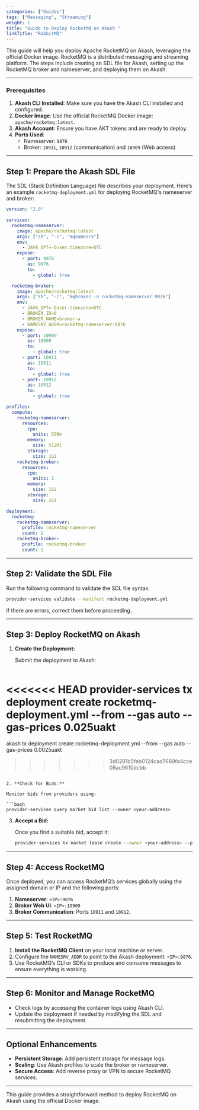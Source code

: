 ```yaml
---
categories: ["Guides"]
tags: ["Messaging", "Streaming"]
weight: 1
title: "Guide to Deploy RocketMQ on Akash "
linkTitle: "RabbitMQ"
---
```



This guide will help you deploy Apache RocketMQ on Akash, leveraging the official Docker image. RocketMQ is a distributed messaging and streaming platform. The steps include creating an SDL file for Akash, setting up the RocketMQ broker and nameserver, and deploying them on Akash.

---

### **Prerequisites**
1. **Akash CLI Installed**: Make sure you have the Akash CLI installed and configured.
2. **Docker Image**: Use the official RocketMQ Docker image: `apache/rocketmq:latest`.
3. **Akash Account**: Ensure you have AKT tokens and are ready to deploy.
4. **Ports Used**:
   - Nameserver: `9876`
   - Broker: `10911`, `10912` (communication) and `10909` (Web access)

---

## **Step 1: Prepare the Akash SDL File**

The SDL (Stack Definition Language) file describes your deployment. Here’s an example `rocketmq-deployment.yml` for deploying RocketMQ's nameserver and broker:

```yaml
version: "2.0"

services:
  rocketmq-nameserver:
    image: apache/rocketmq:latest
    args: ["sh", "-c", "mqnamesrv"]
    env:
      - JAVA_OPT=-Duser.timezone=UTC
    expose:
      - port: 9876
        as: 9876
        to:
          - global: true

  rocketmq-broker:
    image: apache/rocketmq:latest
    args: ["sh", "-c", "mqbroker -n rocketmq-nameserver:9876"]
    env:
      - JAVA_OPT=-Duser.timezone=UTC
      - BROKER_ID=0
      - BROKER_NAME=broker-a
      - NAMESRV_ADDR=rocketmq-nameserver:9876
    expose:
      - port: 10909
        as: 10909
        to:
          - global: true
      - port: 10911
        as: 10911
        to:
          - global: true
      - port: 10912
        as: 10912
        to:
          - global: true

profiles:
  compute:
    rocketmq-nameserver:
      resources:
        cpu:
          units: 500m
        memory:
          size: 512Mi
        storage:
          size: 1Gi
    rocketmq-broker:
      resources:
        cpu:
          units: 1
        memory:
          size: 1Gi
        storage:
          size: 2Gi

deployment:
  rocketmq:
    rocketmq-nameserver:
      profile: rocketmq-nameserver
      count: 1
    rocketmq-broker:
      profile: rocketmq-broker
      count: 1
```

---

## **Step 2: Validate the SDL File**

Run the following command to validate the SDL file syntax:

```bash
provider-services validate --manifest rocketmq-deployment.yml
```

If there are errors, correct them before proceeding.

---

## **Step 3: Deploy RocketMQ on Akash**

1. **Create the Deployment:**

   Submit the deployment to Akash:

   ```bash
<<<<<<< HEAD
   provider-services tx deployment create rocketmq-deployment.yml --from <your-account> --gas auto --gas-prices 0.025uakt
=======
   akash tx deployment create rocketmq-deployment.yml --from <your-account> --gas auto --gas-prices 0.0025uakt
>>>>>>> 3d0281b5feb0124cad7689fa4cce08ac9610dcbb
   ```

2. **Check for Bids:**

   Monitor bids from providers using:

   ```bash
   provider-services query market bid list --owner <your-address>
   ```

3. **Accept a Bid:**

   Once you find a suitable bid, accept it:

   ```bash
   provider-services tx market lease create --owner <your-address> --provider <provider-address> --dseq <deployment-sequence> --from <your-account>
   ```

---

## **Step 4: Access RocketMQ**

Once deployed, you can access RocketMQ’s services globally using the assigned domain or IP and the following ports:

1. **Nameserver**: `<IP>:9876`
2. **Broker Web UI**: `<IP>:10909`
3. **Broker Communication**: Ports `10911` and `10912`.

---

## **Step 5: Test RocketMQ**

1. **Install the RocketMQ Client** on your local machine or server.
2. Configure the `NAMESRV_ADDR` to point to the Akash deployment: `<IP>:9876`.
3. Use RocketMQ’s CLI or SDKs to produce and consume messages to ensure everything is working.

---

## **Step 6: Monitor and Manage RocketMQ**

- Check logs by accessing the container logs using Akash CLI.
- Update the deployment if needed by modifying the SDL and resubmitting the deployment.

---

## **Optional Enhancements**
- **Persistent Storage**: Add persistent storage for message logs.
- **Scaling**: Use Akash profiles to scale the broker or nameserver.
- **Secure Access**: Add reverse proxy or VPN to secure RocketMQ services.

---

This guide provides a straightforward method to deploy RocketMQ on Akash using the official Docker image. 